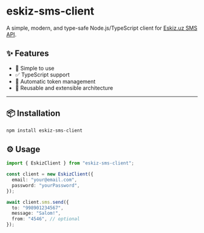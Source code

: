 # eskiz-sms-client

A simple, modern, and type-safe Node.js/TypeScript client for [Eskiz.uz SMS API](https://eskiz.uz/).

## ✨ Features

- 🚀 Simple to use
- ✅ TypeScript support
- 🔐 Automatic token management
- 🔁 Reusable and extensible architecture

---

## 📦 Installation

```bash
npm install eskiz-sms-client
```

## ⚙️ Usage

```ts
import { EskizClient } from "eskiz-sms-client";

const client = new EskizClient({
  email: "your@email.com",
  password: "yourPassword",
});

await client.sms.send({
  to: "998901234567",
  message: "Salom!",
  from: "4546", // optional
});
```
